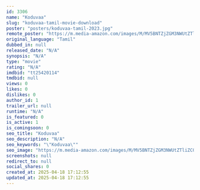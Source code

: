 ```yaml
---
id: 3306
name: "Koduvaa"
slug: "koduvaa-tamil-movie-download"
poster: "posters/koduvaa-tamil-2023.jpg"
remote_poster: "https://m.media-amazon.com/images/M/MV5BNTZjZGM3NWUtZTliZC00Mzc0LWJkYmMtN2VkMTI2NDcyNTJhXkEyXkFqcGdeQXVyMTUzNTgzNzM0._V1_SX300.jpg"
original_language: "Tamil"
dubbed_in: null
released_date: "N/A"
synopsis: "N/A"
type: "movie"
rating: "N/A"
imdbid: "tt25420114"
tmdbid: null
views: 0
likes: 0
dislikes: 0
author_id: 1
trailer_url: null
runtime: "N/A"
is_featured: 0
is_active: 1
is_comingsoon: 0
seo_title: "Koduvaa"
seo_description: "N/A"
seo_keywords: "\"Koduvaa\""
seo_image: "https://m.media-amazon.com/images/M/MV5BNTZjZGM3NWUtZTliZC00Mzc0LWJkYmMtN2VkMTI2NDcyNTJhXkEyXkFqcGdeQXVyMTUzNTgzNzM0._V1_SX300.jpg"
screenshots: null
redirect_to: null
social_shares: 0
created_at: 2025-04-18 17:12:55
updated_at: 2025-04-18 17:12:55
---
```



